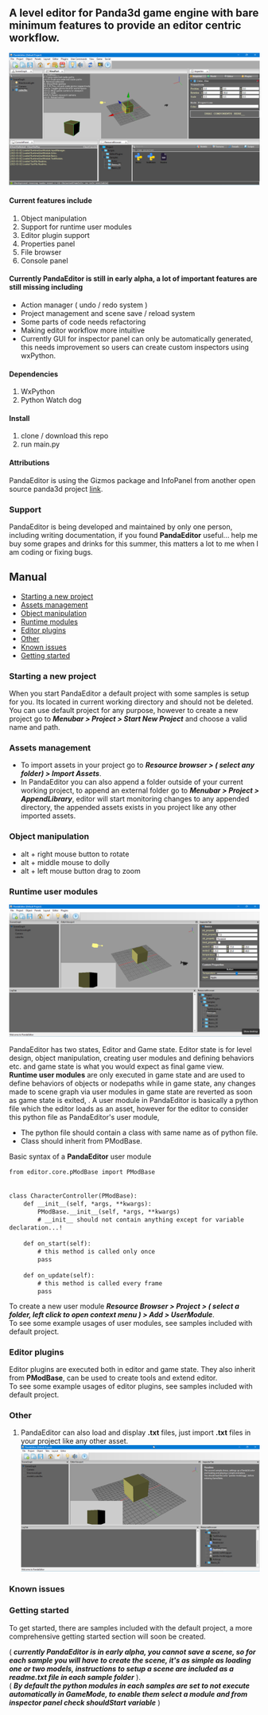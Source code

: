 ## A level editor for Panda3d game engine with bare minimum features to provide an editor centric workflow.

![Image](images//01.png)

#### Current features include
1. Object manipulation
2. Support for runtime user modules 
3. Editor plugin support
4. Properties panel 
5. File browser
6. Console panel

#### Currently PandaEditor is still in early alpha, a lot of important features are still missing including
* Action manager ( undo / redo system )
* Project management and scene save / reload system
* Some parts of code needs refactoring
* Making editor workflow more intuitive
* Currently GUI for inspector panel can only be automatically generated, this needs improvement so users can create custom inspectors using wxPython. 

#### Dependencies
1. WxPython
2. Python Watch dog

#### Install
1. clone / download this repo
2. run main.py

#### Attributions
PandaEditor is using the Gizmos package and InfoPanel from another open source panda3d project [link](https://github.com/Derfies/panda3d-editor).

### Support
PandaEditor is being developed and maintained by only one person, including writing documentation, if you found **PandaEditor** useful... help me buy some grapes and drinks for this summer, this matters a lot to me when I am coding or fixing bugs.

## Manual
* [Starting a new project](https://github.com/rehmanx/PandaEditor/blob/main/README.md#starting-a-new-project "")
* [Assets management](https://github.com/rehmanx/PandaEditor/blob/main/README.md#assets-management)
* [Object manipulation](https://github.com/rehmanx/PandaEditor/blob/main/README.md#object-manipulation)
* [Runtime modules](https://github.com/rehmanx/PandaEditor/blob/main/README.md#runtime-user-modules)
* [Editor plugins](https://github.com/rehmanx/PandaEditor/blob/main/README.md#editor-plugins)
* [Other](https://github.com/rehmanx/PandaEditor/blob/main/README.md#other)
* [Known issues](https://github.com/rehmanx/PandaEditor/blob/main/README.md#known-issues)
* [Getting started](https://github.com/rehmanx/PandaEditor/blob/main/README.md#getting-started)

### Starting a new project
When you start PandaEditor a default project with some samples is setup for you.
Its located in current working directory and should not be deleted. You can use default project for any purpose, however to create a new project go to
**_Menubar > Project > Start New Project_** and choose a valid name and path.

### Assets management
* To import assets in your project go to **_Resource browser > ( select any folder) > Import Assets_**.
* In PandaEditor you can also append a folder outside of your current working project, to append an external folder go to **_Menubar > Project > AppendLibrary_**, editor will start monitoring changes to any appended directory, the appended assets exists in you project like any other imported assets.

### Object manipulation 
* alt + right mouse button to rotate
* alt + middle mouse to dolly
* alt + left mouse button drag to zoom

### Runtime user modules

![Image](images//module.png)

PandaEditor has two states, Editor and Game state. Editor state is for level design, object manipulation, creating user modules and defining behaviors etc. and game state is what you would expect as final game view.  
**Runtime user modules** are only executed in game state and are used to define behaviors of objects or nodepaths while in game state, any changes made to scene graph via user modules in game state are reverted as soon as game state is exited, . 
A user module in PandaEditor is basically a python file which the editor loads as an asset, however for the editor to consider this python file as PandaEditor's user module,
* The python file should contain a class with same name as of python file.
* Class should inherit from PModBase.

Basic syntax of a **PandaEditor** user module

```
from editor.core.pModBase import PModBase


class CharacterController(PModBase):
    def __init__(self, *args, **kwargs):
        PModBase.__init__(self, *args, **kwargs)
        # __init__ should not contain anything except for variable declaration...!

    def on_start(self):
        # this method is called only once
        pass

    def on_update(self):
        # this method is called every frame
        pass
```

To create a new user module **_Resource Browser > Project > ( select a folder, left click to open context menu ) > Add > UserModule_**.  
To see some example usages of user modules, see samples included with default project.  

### Editor plugins
Editor plugins are executed both in editor and game state. They also inherit from **PModBase**, can be used to create tools and extend editor.  
To see some example usages of editor plugins, see samples included with default project.  

### Other
1. PandaEditor can also load and display **.txt** files, just import **.txt** files in your project like any other asset. 
  ![Image](images//text_file.png)

### Known issues
### Getting started
To get started, there are samples included with the default project, a more comprehensive getting started section will soon be created.  

( **_currently PandaEditor is in early alpha, you cannot save a scene, so for each sample you will have to create the scene, it's as simple as loading one or two models, instructions to setup a scene are included as a readme.txt file in each sample folder_**  ).  
( **_By default the python modules in each samples are set to not execute automatically in GameMode, to enable them select a module and from inspector panel check shouldStart variable_**  )